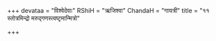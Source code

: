 +++
devataa = "विश्वेदेवाः"
RShiH = "ऋजिश्वा"
ChandaH = "गायत्री"
title = "११ स्तोत्रमिन्द्रो मरुद्गणस्त्वष्टृमान्मित्रो"

+++
